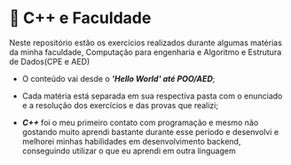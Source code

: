 # :closed_book: C++ e Faculdade
Neste repositório estão os exercícios realizados durante algumas matérias da minha faculdade, Computação para engenharia e Algoritmo e Estrutura de Dados(CPE e AED)

- O conteúdo vai desde o ***'Hello World' até POO/AED***;

- Cada matéria está separada em sua respectiva pasta com o enunciado e a resolução dos exercícios e das provas que realizi;

- ***C++*** foi o meu primeiro contato com programação e mesmo não gostando muito aprendi bastante durante esse período e desenvolvi e melhorei minhas habilidades em desenvolvimento backend, conseguindo utilizar o que eu aprendi em outra linguagem
